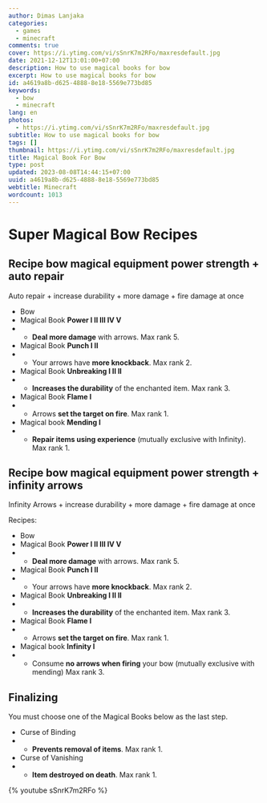 ```yaml
---
author: Dimas Lanjaka
categories:
  - games
  - minecraft
comments: true
cover: https://i.ytimg.com/vi/sSnrK7m2RFo/maxresdefault.jpg
date: 2021-12-12T13:01:00+07:00
description: How to use magical books for bow
excerpt: How to use magical books for bow
id: a4619a8b-d625-4888-8e18-5569e773bd85
keywords:
  - bow
  - minecraft
lang: en
photos:
  - https://i.ytimg.com/vi/sSnrK7m2RFo/maxresdefault.jpg
subtitle: How to use magical books for bow
tags: []
thumbnail: https://i.ytimg.com/vi/sSnrK7m2RFo/maxresdefault.jpg
title: Magical Book For Bow
type: post
updated: 2023-08-08T14:44:15+07:00
uuid: a4619a8b-d625-4888-8e18-5569e773bd85
webtitle: Minecraft
wordcount: 1013
---
```


# Super Magical Bow Recipes

## Recipe bow magical equipment power strength + auto repair
Auto repair + increase durability + more damage + fire damage at once

- Bow
- Magical Book **Power I II III IV V**
- - **Deal more damage** with arrows. Max rank 5.
- Magical Book **Punch I II**
- - Your arrows have **more knockback**. Max rank 2.
- Magical Book **Unbreaking I II II**
- - **Increases the durability** of the enchanted item. Max rank 3.
- Magical Book **Flame I**
- - Arrows **set the target on fire**. Max rank 1.
- Magical book **Mending I**
- - **Repair items using experience** (mutually exclusive with Infinity). Max rank 1.

## Recipe bow magical equipment power strength + infinity arrows
Infinity Arrows + increase durability + more damage + fire damage at once

Recipes:
- Bow
- Magical Book **Power I II III IV V**
- - **Deal more damage** with arrows. Max rank 5.
- Magical Book **Punch I II**
- - Your arrows have **more knockback**. Max rank 2.
- Magical Book **Unbreaking I II II**
- - **Increases the durability** of the enchanted item. Max rank 3.
- Magical Book **Flame I**
- - Arrows **set the target on fire**. Max rank 1.
- Magical book **Infinity I**
- - Consume **no arrows when firing** your bow (mutually exclusive with mending) Max rank 3.

## Finalizing
You must choose one of the Magical Books below as the last step.

- Curse of Binding
- - **Prevents removal of items**. Max rank 1.
- Curse of Vanishing
- - **Item destroyed on death**. Max rank 1.


{% youtube sSnrK7m2RFo %}
